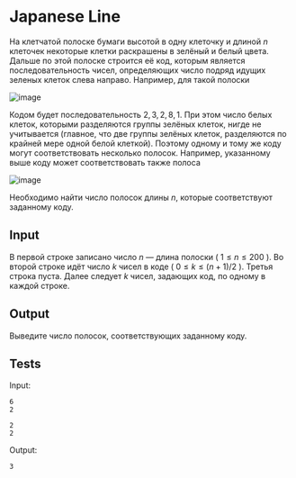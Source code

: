 # Japanese Line
На клетчатой полоске бумаги высотой в одну клеточку и длиной $n$ клеточек некоторые клетки раскрашены в зелёный и белый цвета. Дальше по этой полоске строится её код, которым является последовательность чисел, определяющих число подряд идущих зеленых клеток слева направо. Например, для такой полоски

![image](https://user-images.githubusercontent.com/93089691/209365940-c9ce18e7-71c2-448e-b59c-c6788d94cc80.png)

Кодом будет последовательность $2, 3, 2, 8, 1$. При этом число белых клеток, которыми разделяются группы зелёных клеток, нигде не учитывается (главное, что две группы зелёных клеток, разделяются по крайней мере одной белой клеткой). Поэтому одному и тому же коду могут соответствовать несколько полосок. Например, указанному выше коду может соответствовать также полоса

![image](https://user-images.githubusercontent.com/93089691/209365991-0d785430-6b86-4d47-bb55-eb57d0da2c04.png)

Необходимо найти число полосок длины $n$, которые соответствуют заданному коду.

## Input
В первой строке записано число $n$ — длина полоски ( $1 \leqslant n \leqslant 200$ ). Во второй строке идёт число $k$ чисел в коде ( $0 \leqslant k \leqslant (n + 1) / 2$ ). Третья строка пуста. Далее следует $k$ чисел, задающих код, по одному в каждой строке.

## Output
Выведите число полосок, соответствующих заданному коду.

## Tests
Input:
```
6
2

2
2
```
Output:
```
3
```

